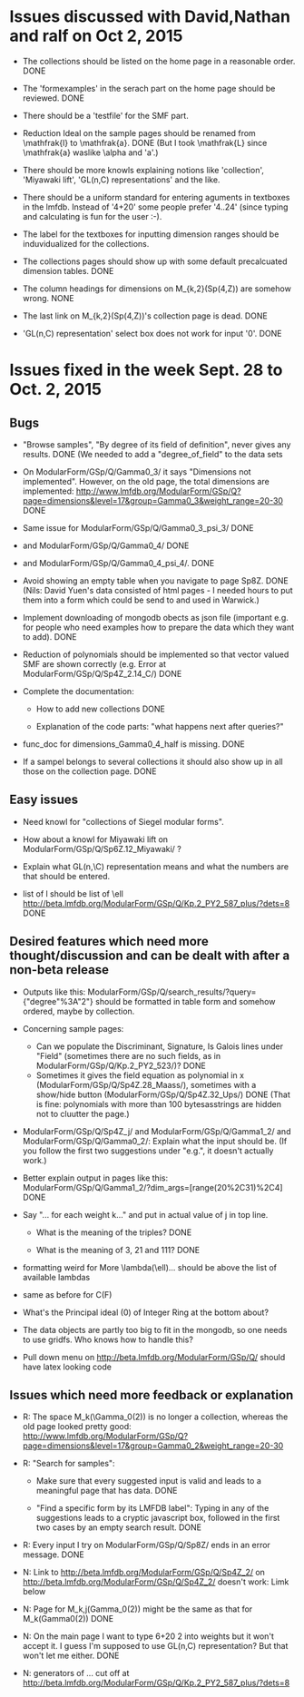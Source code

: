 # Issues discussed with David,Nathan and ralf on Oct 2, 2015

  * The collections should be listed on the home page in a reasonable order.
  DONE
  
  * The 'formexamples' in the serach part on the home page should be reviewed.
  DONE
  
  * There should be a 'testfile' for the SMF part.

  * Reduction Ideal on the sample pages should be renamed from \mathfrak{l} to \mathfrak{a}.
  DONE (But I took \mathfrak{L} since \mathfrak{a} waslike \alpha and 'a'.)

  * There should be more knowls explaining notions like 'collection', 'Miyawaki lift',
    'GL(n,C) representations' and the like.

  * There should be a uniform standard for entering aguments in textboxes in the lmfdb.
    Instead of '4+20' some people prefer '4..24'
    (since typing and calculating is fun for the user :-).

  * The label for the textboxes for inputting dimension ranges should be induvidualized
    for the collections.

  * The collections pages should show up with some default precalcuated
    dimension tables.
  DONE
  
  * The column headings for dimensions on M_{k,2}(Sp(4,Z)) are somehow wrong.
  NONE
  
  * The last link on M_{k,2}(Sp(4,Z))'s collection page is dead.
  DONE

  * 'GL(n,C) representation' select box does not work for input '0'.
  DONE



# Issues fixed in the week Sept. 28 to Oct. 2, 2015 

## Bugs

  * "Browse samples", "By degree of its field of definition", never gives any results.
  DONE (We needed to add a "degree_of_field" to the data sets
  
  * On ModularForm/GSp/Q/Gamma0_3/ it says "Dimensions not implemented".
    However, on the old page, the total dimensions are implemented:
    http://www.lmfdb.org/ModularForm/GSp/Q?page=dimensions&level=17&group=Gamma0_3&weight_range=20-30
  DONE
  
  * Same issue for ModularForm/GSp/Q/Gamma0_3_psi_3/
  DONE

  * and ModularForm/GSp/Q/Gamma0_4/
  DONE
  
  * and ModularForm/GSp/Q/Gamma0_4_psi_4/.
  DONE

  * Avoid showing an empty table when you navigate to page Sp8Z.
  DONE (Nils: David Yuen's data consisted of html pages - I needed hours
       to put them into a form which could be send to and used in Warwick.)
       
  * Implement downloading of mongodb obects as json file (important e.g. for people
    who need examples how to prepare the data which they want to add).
  DONE
  
  * Reduction of polynomials should be implemented so that vector valued SMF are
    shown correctly (e.g. Error at ModularForm/GSp/Q/Sp4Z_2.14_C/)
  DONE
  
  * Complete the documentation:

    * How to add new collections
  DONE
  
    * Explanation of the code parts: "what happens next after queries?"
      
  * func_doc for dimensions_Gamma0_4_half is missing.
  DONE

  * If a sampel belongs to several collections it should also show up
    in all those on the collection page.
  DONE  


## Easy issues

  * Need knowl for "collections of Siegel modular forms".

  * How about a knowl for Miyawaki lift on ModularForm/GSp/Q/Sp6Z.12_Miyawaki/ ?

  * Explain what GL(n,\C) representation means and what the numbers are that should be entered. 

  * list of l should be list of \ell
    http://beta.lmfdb.org/ModularForm/GSp/Q/Kp.2_PY2_587_plus/?dets=8
  DONE


## Desired features which need more thought/discussion and can be dealt with after a non-beta release

  * Outputs like this: ModularForm/GSp/Q/search_results/?query={"degree"%3A"2"}
    should be formatted in table form and somehow ordered, maybe by collection.

  * Concerning sample pages:

    * Can we populate the Discriminant, Signature, Is Galois lines under "Field"
      (sometimes there are no such fields, as in ModularForm/GSp/Q/Kp.2_PY2_523/)?
  DONE
    * Sometimes it gives the field equation as polynomial in x
      (ModularForm/GSp/Q/Sp4Z.28_Maass/), sometimes with a show/hide button
      (ModularForm/GSp/Q/Sp4Z.32_Ups/)
  DONE (That is fine: polynomials with more than 100 bytesasstrings are hidden
       not to cluutter the page.)

  * ModularForm/GSp/Q/Sp4Z_j/ and ModularForm/GSp/Q/Gamma1_2/ and ModularForm/GSp/Q/Gamma0_2/:
    Explain what the input should be. (If you follow the first two suggestions under "e.g.",
    it doesn't actually work.)

  * Better explain output in pages like this:
    ModularForm/GSp/Q/Gamma1_2/?dim_args=[range(20%2C31)%2C4]
  DONE

  * Say "... for each weight k..." and put in actual value of j in top line.

    * What is the meaning of the triples?
  DONE
  
    * What is the meaning of 3, 21 and 111?
  DONE
  
  * formatting weird for More \lambda(\ell)... should be above the list
    of available lambdas

  * same as before for C(F)

  * What's the Principal ideal (0) of Integer Ring at the bottom about?

  * The data objects are partly too big to fit in the mongodb, so one needs to use gridfs.
    Who knows how to handle this?

  * Pull down menu on http://beta.lmfdb.org/ModularForm/GSp/Q/ should
    have latex looking code


## Issues which need more feedback or explanation

  * R: The space M_k(\Gamma_0(2)) is no longer a collection,
    whereas the old page looked pretty good:
    http://www.lmfdb.org/ModularForm/GSp/Q?page=dimensions&level=17&group=Gamma0_2&weight_range=20-30


  * R: "Search for samples":

    *  Make sure that every suggested input is valid and leads to a meaningful page that has data.
  DONE
    
    * "Find a specific form by its LMFDB label": Typing in any of the suggestions
      leads to a cryptic javascript box, followed in the first two cases by an empty search result.
  DONE

  * R: Every input I try on ModularForm/GSp/Q/Sp8Z/ ends in an error message.
  DONE
  
  * N: Link to http://beta.lmfdb.org/ModularForm/GSp/Q/Sp4Z_2/ on
    http://beta.lmfdb.org/ModularForm/GSp/Q/Sp4Z_2/ doesn't work: Limk below

  * N: Page for M_k,j(Gamma_0(2)) might be the same as that for M_k(Gamma0(2))
  DONE
  
  * N: On the main page I want to type 6+20 2 into weights but it won't
    accept it.  I guess I'm supposed to use GL(n,C) representation?  But
    that won't let me either.
  DONE

  * N: generators of ... cut off at
    http://beta.lmfdb.org/ModularForm/GSp/Q/Kp.2_PY2_587_plus/?dets=8
